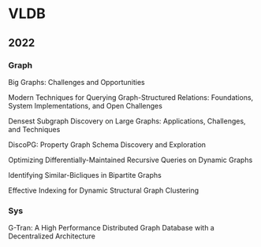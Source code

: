 # VLDB

## 2022

### Graph

Big Graphs: Challenges and Opportunities

Modern Techniques for Querying Graph-Structured Relations: Foundations, System Implementations, and Open Challenges

Densest Subgraph Discovery on Large Graphs: Applications, Challenges, and Techniques

DiscoPG: Property Graph Schema Discovery and Exploration

Optimizing Differentially-Maintained Recursive Queries on Dynamic Graphs

Identifying Similar-Bicliques in Bipartite Graphs

Effective Indexing for Dynamic Structural Graph Clustering

### Sys

G-Tran: A High Performance Distributed Graph Database with a Decentralized Architecture
